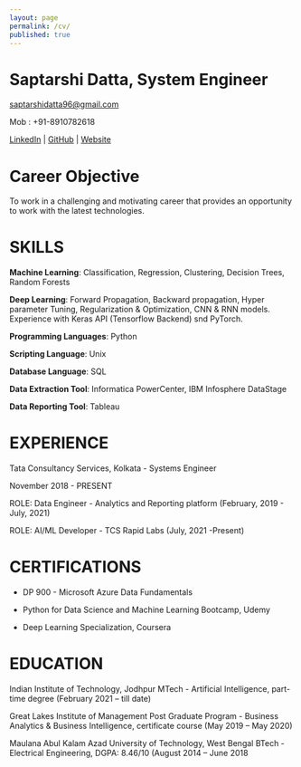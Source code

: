 ```yaml
---
layout: page
permalink: /cv/
published: true
---
```


# Saptarshi Datta, System Engineer

[saptarshidatta96@gmail.com](saptarshidatta96@gmail.com)

Mob : +91-8910782618

[LinkedIn](https://www.linkedin.com/in/saptarshi-datta/) | [GitHub](https://github.com/saptarshidatta96) | [Website](https://saptarshidatta.in/)

# Career Objective

To work in a challenging and motivating career that provides an opportunity to work with the latest
technologies.

# SKILLS

**Machine Learning**: Classification, Regression, Clustering, Decision Trees, Random Forests

**Deep Learning**: Forward Propagation, Backward propagation, Hyper parameter Tuning, Regularization & Optimization, CNN & RNN models. Experience with Keras API (Tensorflow
Backend) snd PyTorch.

**Programming Languages**: Python 

**Scripting Language**: Unix 

**Database Language**: SQL

**Data Extraction Tool**: Informatica PowerCenter, IBM Infosphere DataStage

**Data Reporting Tool**: Tableau

# EXPERIENCE

Tata Consultancy Services, Kolkata - Systems Engineer

November 2018 - PRESENT

ROLE: Data Engineer - Analytics and Reporting platform (February, 2019 - July, 2021)

ROLE: AI/ML Developer - TCS Rapid Labs (July, 2021 -Present)

# CERTIFICATIONS 

- DP 900 - Microsoft Azure Data Fundamentals

- Python for Data Science and Machine Learning Bootcamp, Udemy

- Deep Learning Specialization, Coursera

# EDUCATION

Indian Institute of Technology, Jodhpur
MTech - Artificial Intelligence, part-time degree
(February 2021 – till date)

Great Lakes Institute of Management
Post Graduate Program - Business Analytics & Business Intelligence, certificate course
(May 2019 – May 2020)

Maulana Abul Kalam Azad University of Technology, West Bengal
BTech - Electrical Engineering, DGPA: 8.46/10
(August 2014 – June 2018
